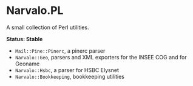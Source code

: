 Narvalo.PL
==========

A small collection of Perl utilities.

**Status: Stable**

- `Mail::Pine::Pinerc`, a pinerc parser
- `Narvalo::Geo`, parsers and XML exporters for the INSEE COG and for Geoname
- `Narvalo::Hsbc`, a parser for HSBC Elysnet
- `Narvalo::Bookkeeping`, bookkeeping utilities
